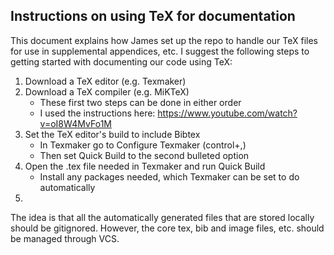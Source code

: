 ## Instructions on using TeX for documentation
This document explains how James set up the repo to handle our TeX files for use in supplemental appendices, etc.
I suggest the following steps to getting started with documenting our code using TeX:
1. Download a TeX editor (e.g. Texmaker)
2. Download a TeX compiler (e.g. MiKTeX)
   * These first two steps can be done in either order
   * I used the instructions here: https://www.youtube.com/watch?v=oI8W4MvFo1M
3. Set the TeX editor's build to include Bibtex
   * In Texmaker go to Configure Texmaker (control+,)
   * Then set Quick Build to the second bulleted option
4. Open the .tex file needed in Texmaker and run Quick Build
   * Install any packages needed, which Texmaker can be set to do automatically
5.

The idea is that all the automatically generated files that are stored locally should be gitignored.
However, the core tex, bib and image files, etc. should be managed through VCS.
